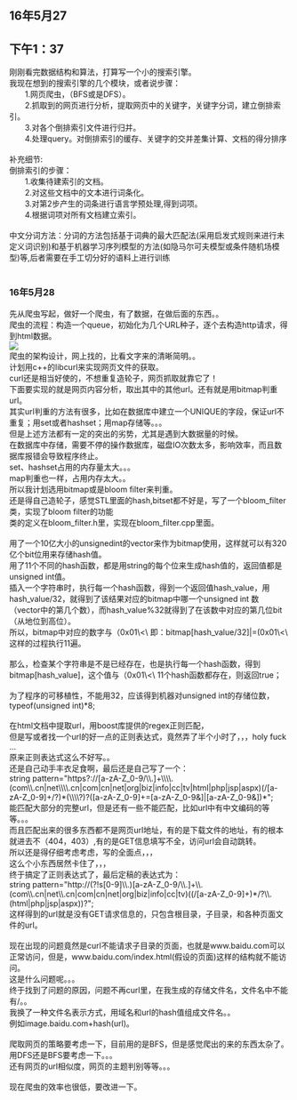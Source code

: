 <h2>16年5月27</h2>
<h2>下午1：37</h2>
刚刚看完数据结构和算法，打算写一个小的搜索引擎。<br>
我现在想到的搜索引擎的几个模块，或者说步骤：<br>
&emsp;&emsp;1.网页爬虫，（BFS或是DFS）。<br>
&emsp;&emsp;2.抓取到的网页进行分析，提取网页中的关键字，关键字分词，建立倒排索引。<br>
&emsp;&emsp;3.对各个倒排索引文件进行归并。<br>
&emsp;&emsp;4.处理query。对倒排索引的缓存、关键字的交并差集计算、文档的得分排序<br>
<br>
补充细节:<br>
倒排索引的步骤：<br>
&emsp;&emsp;1.收集待建索引的文档。<br>
&emsp;&emsp;2.对这些文档中的文本进行词条化。<br>
&emsp;&emsp;3.对第2步产生的词条进行语言学预处理,得到词项。<br>
&emsp;&emsp;4.根据词项对所有文档建立索引。<br>
<br>
中文分词方法：分词的方法包括基于词典的最大匹配法(采用启发式规则来进行未定义词识别)和基于机器学习序列模型的方法(如隐马尔可夫模型或条件随机场模型)等,后者需要在手工切分好的语料上进行训练<br>
<br>
<h3>16年5月28</h3>
先从爬虫写起，做好一个爬虫，有了数据，在做后面的东西。。<br>
爬虫的流程：构造一个queue，初始化为几个URL种子，逐个去构造http请求，得到html数据。<br>
<img src="http://images.51cto.com/files/uploadimg/20101206/122752410.jpg"/><br>
爬虫的架构设计，网上找的，比看文字来的清晰简明。。<br>
计划用c++的libcurl来实现网页文件的获取。<br>
curl还是相当好使的，不想重复造轮子，网页抓取就靠它了！<br>
下面要实现的就是网页内容分析，取出其中的其他url。还有就是用bitmap判重url。<br>
其实url判重的方法有很多，比如在数据库中建立一个UNIQUE的字段，保证url不重复；用set或者hashset；用map存储等。。。<br>
但是上述方法都有一定的突出的劣势，尤其是遇到大数据量的时候。<br>
在数据库中存储，需要不停的操作数据库，磁盘IO次数太多，影响效率，而且数据库报错会导致程序终止。<br>
set、hashset占用的内存量太大。。。<br>
map判重也一样，占用内存太大。。<br>
所以我计划选用bitmap或是bloom filter来判重。<br>
还是得自己造轮子，感觉STL里面的hash,bitset都不好是，写了一个bloom_filter类，实现了bloom filter的功能<br>
类的定义在bloom_filter.h里，实现在bloom_filter.cpp里面。<br>
<br>
用了一个10亿大小的unsignedint的vector来作为bitmap使用，这样就可以有320亿个bit位用来存储hash值。<br>
用了11个不同的hash函数，都是用string的每个位来生成hash值的，返回值都是unsigned int值。<br>
插入一个字符串时，执行每一个hash函数，得到一个返回值hash_value，用hash_value/32，就得到了该结果对应的bitmap中哪一个unsigned int 数（vector中的第几个数），而hash_value%32就得到了在该数中对应的第几位bit（从地位到高位）。<br>
所以，bitmap中对应的数字与（0x01\<\<hash_value%32）进行或运算就得到了插入结果。<br>
即：bitmap[hash_value/32]|=(0x01\<\<hash_value%32)。<br>
这样的过程执行11遍。<br>
<br>
那么，检查某个字符串是不是已经存在，也是执行每一个hash函数，得到bitmap[hash_value]，这个值与（0x01\<\<hash_value%32）进行与运算，如果结果是1，则继续执行下一个hash函数，如果是0，则说明该字符串不存在，直接返回false。<br>
11个hash函数都存在，则返回true；<br>
<br>
为了程序的可移植性，不能用32，应该得到机器对unsigned int的存储位数，typeof(unsigned int)*8;<br>
<br>
在html文档中提取url，用boost库提供的regex正则匹配，<br>
但是写或者找一个url的好一点的正则表达式，竟然弄了半个小时了，，，holy fuck ...<br>
原来正则表达式这么不好写。。<br>
还是自己动手丰衣足食啊，最后还是自己写了一个：<br>
string pattern="https?://[a-zA-Z_0-9/\\.]+\\\\.(com\\.cn|net\\\\.cn|com|cn|net|org|biz|info|cc|tv|html|php|jsp|aspx)(/[a-zA-Z_0-9]+/?)*(\\\\?)?([a-zA-Z_0-9]+=[a-zA-Z_0-9&]|[a-zA-Z_0-9&])*";<br>
能匹配大部分的完整url，但是还有一些不能匹配，比如url中有中文编码的等等。。。<br>
而且匹配出来的很多东西都不是网页url地址，有的是下载文件的地址，有的根本就进去不（404，403）,有的是GET信息填写不全，访问url会自动跳转。<br>
所以还是得仔细考虑考虑，写的全面点，，，<br>
这么个小东西居然卡住了，，，<br>
终于搞定了正则表达式了，最后定稿的表达式为：<br>
string pattern="http://(?!s[0-9]\\.)[a-zA-Z_0-9/\\.]+\\.(com\\.cn|net\\.cn|com|cn|net|org|biz|info|cc|tv)((/[a-zA-Z_0-9]+)*/?\\.(html|php|jsp|aspx))?";<br>
这样得到的url就是没有GET请求信息的，只包含根目录，子目录，和各种页面文件的url。<br>
<br>
现在出现的问题竟然是curl不能请求子目录的页面，也就是www.baidu.com可以正常访问，但是，www.baidu.com/index.html(假设的页面)这样的结构就不能访问。<br>这是什么问题呢。。。<br>
终于找到了问题的原因，问题不再curl里，在我生成的存储文件名，文件名中不能有/。。<br>
我换了一种文件名表示方式，用域名和url的hash值组成文件名。。<br>
例如image.baidu.com+hash(url)。<br>
<br>
爬取网页的策略要考虑一下，目前用的是BFS，但是感觉爬出的来的东西太杂了。<br>
用DFS还是BFS要考虑一下。。。<br>
还有网页的url相似度，网页的主题判别等等。。。<br>
<br>
现在爬虫的效率也很低，要改进一下。<br>
